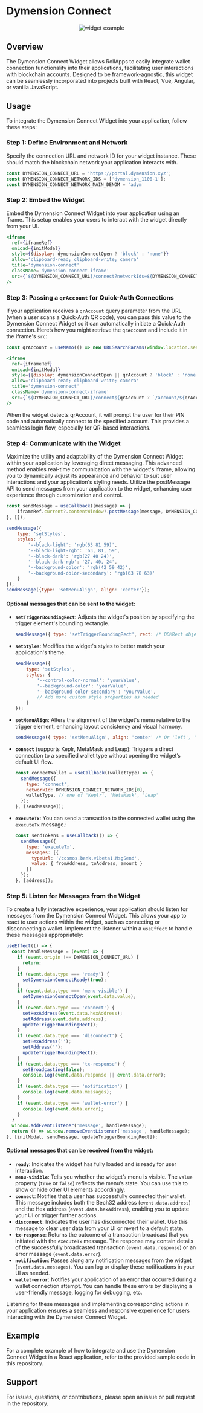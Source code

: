 # Dymension Connect
<p align="center">
  <img src="./images/widget.png" alt="widget example">
</p>

## Overview
The Dymension Connect Widget allows RollApps to easily integrate wallet connection functionality into their applications, 
facilitating user interactions with blockchain accounts. 
Designed to be framework-agnostic, this widget can be seamlessly incorporated into projects built with React, Vue, Angular, or vanilla JavaScript.

## Usage
To integrate the Dymension Connect Widget into your application, follow these steps:

### Step 1: Define Environment and Network
Specify the connection URL and network ID for your widget instance. These should match the blockchain network your application interacts with.
```javascript
const DYMENSION_CONNECT_URL = 'https://portal.dymension.xyz';
const DYMENSION_CONNECT_NETWORK_IDS = ['dymension_1100-1'];
const DYMENSION_CONNECT_NETWORK_MAIN_DENOM = 'adym'
```

### Step 2: Embed the Widget
Embed the Dymension Connect Widget into your application using an iframe. This setup enables your users to interact with the widget directly from your UI.
```jsx
<iframe
  ref={iframeRef}
  onLoad={initModal}
  style={{display: dymensionConnectOpen ? 'block' : 'none'}}
  allow='clipboard-read; clipboard-write; camera'
  title='dymension-connect'
  className='dymension-connect-iframe'
  src={`${DYMENSION_CONNECT_URL}/connect?networkIds=${DYMENSION_CONNECT_NETWORK_IDS.join(',')}`}
/>
```

### Step 3: Passing a `qrAccount` for Quick-Auth Connections
If your application receives a `qrAccount` query parameter from the URL (when a user scans a Quick-Auth QR code), you can pass this value to the Dymension Connect Widget so it can automatically initiate a Quick-Auth connection. Here’s how you might retrieve the `qrAccount` and include it in the iframe's `src`:
```jsx
const qrAccount = useMemo(() => new URLSearchParams(window.location.search).get('qrAccount'), []);

<iframe
  ref={iframeRef}
  onLoad={initModal}
  style={{display: dymensionConnectOpen || qrAccount ? 'block' : 'none'}}
  allow='clipboard-read; clipboard-write; camera'
  title='dymension-connect'
  className='dymension-connect-iframe'
  src={`${DYMENSION_CONNECT_URL}/connect${qrAccount ? `/account/${qrAccount}` : ''}?networkIds=${DYMENSION_CONNECT_NETWORK_IDS.join(',')}`}
/>
```
When the widget detects qrAccount, it will prompt the user for their PIN code and automatically connect to the specified account. This provides a seamless login flow, especially for QR-based interactions.

### Step 4: Communicate with the Widget
Maximize the utility and adaptability of the Dymension Connect Widget within your application by leveraging direct messaging. 
This advanced method enables real-time communication with the widget's iframe, allowing you to dynamically adjust its appearance and behavior to suit user interactions and your application's styling needs. 
Utilize the postMessage API to send messages from your application to the widget, enhancing user experience through customization and control.
```javascript
const sendMessage = useCallback((message) => {
    iframeRef.current?.contentWindow?.postMessage(message, DYMENSION_CONNECT_URL);
}, []);

sendMessage({
    type: 'setStyles',
    styles: {
        '--black-light': 'rgb(63 81 59)',
        '--black-light-rgb': '63, 81, 59',
        '--black-dark': 'rgb(27 40 24)',
        '--black-dark-rgb': '27, 40, 24',
        '--background-color': 'rgb(42 59 42)',
        '--background-color-secondary': 'rgb(63 78 63)'
    }
});
sendMessage({type: 'setMenuAlign', align: 'center'});
```
#### Optional messages that can be sent to the widget:
- **`setTriggerBoundingRect`**: Adjusts the widget's position by specifying the trigger element's bounding rectangle.
    ```javascript
    sendMessage({ type: 'setTriggerBoundingRect', rect: /* DOMRect object */ });
    ```
- **`setStyles`**: Modifies the widget's styles to better match your application's theme.
    ```javascript
    sendMessage({
        type: 'setStyles',
        styles: {
            '--control-color-normal': 'yourValue',
            '--background-color': 'yourValue',
            '--background-color-secondary': 'yourValue',
            // Add more custom style properties as needed
        }
    });
- **`setMenuAlign`**: Alters the alignment of the widget's menu relative to the trigger element, enhancing layout consistency and visual harmony.
    ```javascript
    sendMessage({ type: 'setMenuAlign', align: 'center' /* Or 'left', 'right' */ });
    ```

- **`connect`** (supports Keplr, MetaMask and Leap): Triggers a direct connection to a specified wallet type without opening the widget’s default UI flow.
    ```javascript
    const connectWallet = useCallback((walletType) => {
      sendMessage({
        type: 'connect',
        networkId: DYMENSION_CONNECT_NETWORK_IDS[0], 
        walletType, // one of 'Keplr', 'MetaMask', 'Leap'
      });
    }, [sendMessage]);
    ```

- **`executeTx`**: You can send a transaction to the connected wallet using the `executeTx` message.:
    ```javascript
    const sendTokens = useCallback(() => {
      sendMessage({
        type: 'executeTx',
        messages: [{
          typeUrl: '/cosmos.bank.v1beta1.MsgSend',
          value: { fromAddress, toAddress, amount }
        }]
      });
    }, [address]);
    ```
  
### Step 5: Listen for Messages from the Widget
To create a fully interactive experience, your application should listen for messages from the Dymension Connect Widget. 
This allows your app to react to user actions within the widget, such as connecting or disconnecting a wallet. 
Implement the listener within a `useEffect` to handle these messages appropriately:
```javascript
useEffect(() => {
  const handleMessage = (event) => {
    if (event.origin !== DYMENSION_CONNECT_URL) {
      return;
    }
    if (event.data.type === 'ready') {
      setDymensionConnectReady(true);
    }
    if (event.data.type === 'menu-visible') {
      setDymensionConnectOpen(event.data.value);
    }
    if (event.data.type === 'connect') {
      setHexAddress(event.data.hexAddress);
      setAddress(event.data.address);
      updateTriggerBoundingRect();
    }
    if (event.data.type === 'disconnect') {
      setHexAddress('');
      setAddress('');
      updateTriggerBoundingRect();
    }
    if (event.data.type === 'tx-response') {
      setBroadcasting(false);
      console.log(event.data.response || event.data.error);
    }
    if (event.data.type === 'notification') {
      console.log(event.data.messages);
    }
    if (event.data.type === 'wallet-error') {
      console.log(event.data.error);
    }
  }
  window.addEventListener('message', handleMessage);
  return () => window.removeEventListener('message', handleMessage);
}, [initModal, sendMessage, updateTriggerBoundingRect]);
```

#### Optional messages that can be received from the widget:
- **`ready`**: Indicates the widget has fully loaded and is ready for user interaction.
- **`menu-visible`**: Tells you whether the widget’s menu is visible. The `value` property (`true` or `false`) reflects the menu’s state. You can use this to show or hide other UI elements accordingly.
- **`connect`**: Notifies that a user has successfully connected their wallet. This message includes both the Bech32 address (`event.data.address`) and the Hex address (`event.data.hexAddress`), enabling you to update your UI or trigger further actions.
- **`disconnect`**: Indicates the user has disconnected their wallet. Use this message to clear user data from your UI or revert to a default state.
- **`tx-response`**: Returns the outcome of a transaction broadcast that you initiated with the `executeTx` message. The response may contain details of the successfully broadcasted transaction (`event.data.response`) or an error message (`event.data.error`).
- **`notification`**: Passes along any notification messages from the widget (`event.data.messages`). You can log or display these notifications in your UI as needed.
- **`wallet-error`**: Notifies your application of an error that occurred during a wallet connection attempt. You can handle these errors by displaying a user-friendly message, logging for debugging, etc.

Listening for these messages and implementing corresponding actions in your application ensures a seamless and responsive experience for users interacting with the Dymension Connect Widget.

## Example
For a complete example of how to integrate and use the Dymension Connect Widget in a React application, refer to the provided sample code in this repository.

## Support
For issues, questions, or contributions, please open an issue or pull request in the repository.
